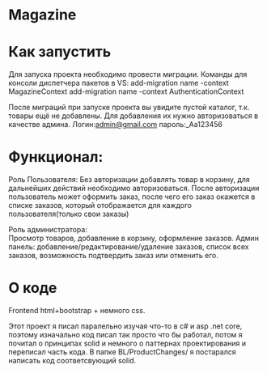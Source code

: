 # Magazine

# Как запустить
Для запуска проекта необходимо провести миграции. Команды для консоли диспетчера пакетов в VS:
add-migration name -context MagazineContext
add-migration name -context AuthenticationContext

После миграций при запуске проекта вы увидите пустой каталог, т.к. товары ещё не добавлены. Для добавления их нужно авторизоваться в качестве админа.
Логин:admin@gmail.com	пароль:_Aa123456


# Функционал:


Роль Пользователя:
Без авторизации добавлять товар в корзину, для дальнейших действий необходимо авторизоваться.
После авторизации пользователь может оформить заказ, после чего его заказ окажется в списке заказов, который отображается для 
каждого пользователя(только свои заказы)


Роль администратора:  
Просмотр товаров, добавление в корзину, оформление заказов. Админ панель: добавление/редактирование/удаление заказов,
список всех заказов, возможность подтвердить заказ или отменить его.

# О коде
Frontend html+bootstrap + немного css.

Этот проект я писал паралельно изучая что-то в c# и asp .net core, поэтому изначально код писал так просто что бы работал, 
потом я почитал о принципах solid и немного о паттернах проектирования и переписал часть кода. В папке BL/ProductChanges/ 
я постарался написать код соответсвующий solid.
